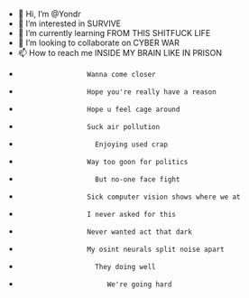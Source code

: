 - 👋 Hi, I’m @Yondr
- 👀 I’m interested in SURVIVE
- 🌱 I’m currently learning FROM THIS SHITFUCK LIFE 
- 💞️ I’m looking to collaborate on CYBER WAR
- 📫 How to reach me INSIDE MY BRAIN LIKE IN PRISON 
-                      Wanna come closer 
-                      Hope you're really have a reason 
-                      Hope u feel cage around
-                      Suck air pollution 
-                        Enjoying used crap
-                      Way too goon for politics
-                        But no-one face fight
-                      Sick computer vision shows where we at
-                      I never asked for this
-                      Never wanted act that dark
-                      My osint neurals split noise apart
-                        They doing well 
-                           We're going hard
<!---
Yondr/Yondr is a ✨ special ✨ repository because its `README.md` (this file) appears on your GitHub profile.
You can click the Preview link to take a look at your changes.
--->
